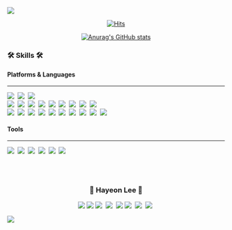 
<img src="https://capsule-render.vercel.app/api?type=Waving&color=BCC1BA&height=100&section=header&desc= iOS%20Developer 👋🏻&animation=fadeIn&rotate=+2&fontColor=1C2C34&descSize=40" />

<div align=center> 
  
[![Hits](https://hits.seeyoufarm.com/api/count/incr/badge.svg?url=https://github.com/LeeHa-Yeon%2Fgjbae1212%2Fhit-counter&count_bg=%23DBCFB0&title_bg=%23555555&icon=codechef.svg&icon_color=%23EEEAE7&title=&edge_flat=false)](https://hits.seeyoufarm.com)

[![Anurag's GitHub stats](https://github-readme-stats.vercel.app/api?username=LeeHa-Yeon&show_icons=true&custom_title=HaYeon's_GitHub_Stats&theme=noctis_minimus&hide=contribs,stars)](https://github.com/anuraghazra/github-readme-stats)

<!-- [![Top Langs](https://github-readme-stats.vercel.app/api/top-langs/?username=LeeHa-Yeon&layout=compact)](https://github.com/anuraghazra/github-readme-stats) -->
  </div>
  
<h3> 🛠 Skills 🛠 </h3>
<h4>Platforms & Languages</h4>
<hr>
<p>
  <img src="https://img.shields.io/badge/swift-F54A2A?style=flat-square&logo=swift&logoColor=white"/></a>&nbsp
   <img src="https://img.shields.io/badge/Xcode-007ACC?style=flat-square&logo=Xcode&logoColor=white"/></a>&nbsp 
  <img src="https://img.shields.io/badge/iOS-000000?style=flat-square&logo=ios&logoColor=white"/></a>&nbsp 
  <br>
  <img src="https://img.shields.io/badge/html5-%23E34F26.svg?style=flat-square&logo=html5&logoColor=white"/></a>&nbsp
  <img src="https://img.shields.io/badge/Ubuntu-E95420?style=flat-square&logo=ubuntu&logoColor=white"/></a>&nbsp
  <img src="https://img.shields.io/badge/spring-%236DB33F.svg?style=flat-square&logo=spring&logoColor=white"/></a>&nbsp
  <img src="https://img.shields.io/badge/c-%2300599C.svg?style=flat-square&logo=c&logoColor=white"/></a>&nbsp
  <img src="https://img.shields.io/badge/Java-007396?style=flat-square&logo=Java&logoColor=white"/></a>&nbsp
  <img src="https://img.shields.io/badge/python-3670A0?style=flat-square&logo=python&logoColor=ffdd54"/></a>&nbsp
  <img src="https://img.shields.io/badge/php-%23777BB4.svg?style=flat-square&logo=php&logoColor=white"/></a>&nbsp
  <img src="https://img.shields.io/badge/javascript-%23323330.svg?style=flat-square&logo=javascript&logoColor=%23F7DF1E"/></a>&nbsp
  <img src="https://img.shields.io/badge/JSON-black?style=flat-square&logo=JSON%20web%20tokens"/></a>&nbsp
  <br>
  <img src="https://img.shields.io/badge/Eclipse-FE7A16.svg?style=flat-square&logo=Eclipse&logoColor=white"/></a>&nbsp 
  <img src="https://img.shields.io/badge/Postman-FF6C37?style=flat-square&logo=postman&logoColor=white"/></a>&nbsp
  <img src="https://img.shields.io/badge/Sketch-FFB387?style=flat-square&logo=sketch&logoColor=black"/></a>&nbsp
  <img src="https://img.shields.io/badge/Android%20Studio-3DDC84.svg?style=flat-square&logo=android-studio&logoColor=white"/></a>&nbsp 
  <img src="https://img.shields.io/badge/firebase-%23039BE5.svg?style=flat-square&logo=firebase"/></a>&nbsp
  <img src="https://img.shields.io/badge/mysql-%2300f.svg?style=flat-square&logo=mysql&logoColor=white"/></a>&nbsp
  <img src="https://img.shields.io/badge/Visual%20Studio-5C2D91.svg?style=flat-square&logo=visual-studio&logoColor=white"/></a>&nbsp 
  <img src="https://img.shields.io/badge/MariaDB-003545?style=flat-square&logo=mariadb&logoColor=white"/></a>&nbsp
  <img src="https://img.shields.io/badge/pycharm-143?style=flat-square&logo=pycharm&logoColor=black&color=black&labelColor=green"/></a>&nbsp 
  <img src="https://img.shields.io/badge/IntelliJIDEA-000000.svg?style=flat-square&logo=intellij-idea&logoColor=white"/></a>&nbsp 
  <br>
</p>
<h4>Tools</h4>
<hr>
<p>
  <img src="https://img.shields.io/badge/bootstrap-%23563D7C.svg?style=flat-square&logo=bootstrap&logoColor=white"/></a>&nbsp
  <img src="https://img.shields.io/badge/Slack-4A154B?style=flat-square&logo=slack&logoColor=white"/></a>&nbsp
  <img src="https://img.shields.io/badge/%3CDiscode%3E-%237289DA.svg?style=flat-square&logo=discord&logoColor=white"/></a>&nbsp
   <img src="https://img.shields.io/badge/Zoom-2D8CFF?style=flat-square&logo=zoom&logoColor=white"/></a>&nbsp
  <img src="https://img.shields.io/badge/Trello-%23026AA7.svg?style=flat-square&logo=Trello&logoColor=white"/></a>&nbsp 
  <img src="https://img.shields.io/badge/Notion-%23000000.svg?style=flat-square&logo=notion&logoColor=white"/></a>&nbsp
</p>
<br>
<br>

<h3 align="center"> 👀 Hayeon Lee 👀 </h3>
<p align="center">
  <a href="https://www.instagram.com/hyeon_0113/"><img src="https://img.shields.io/badge/Instagram-E4405F?style=flat&logo=Instagram&logoColor=white&link=https://www.instagram.com/hyeon_0113/"/></a>
  <a href="mailto:sheril0284@gmail.com"><img src="https://img.shields.io/badge/Gmail-d14836?style=flat&logo=Gmail&logoColor=white&link=sheril0284@gmail.com"/></a>
  <img src="https://img.shields.io/badge/Netflix-E50914?style=flat&logo=netflix&logoColor=white"/></a>&nbsp
  <img src="https://img.shields.io/badge/kakaotalk-ffcd00.svg?style=flat&logo=kakaotalk&logoColor=000000"/></a>&nbsp
  <a href="https://velog.io/@hayeon"><img src="https://img.shields.io/badge/velog-11B48A?style=flat&logo=Vimeo&logoColor=white&link=https://velog.io/@hayeon"/></a>
  <a href="https://github.com/LeeHa-Yeon"><img src="https://img.shields.io/badge/github-%23121011.svg?style=flat&logo=github&logoColor=white"/></a>&nbsp</a>
  <img src="https://img.shields.io/badge/mac%20os-000000?style=flat&logo=macos&logoColor=F0F0F0"/></a>&nbsp
  <img src="https://img.shields.io/badge/Apple-%23000000.svg?style=flat&logo=apple&logoColor=white"/></a>&nbsp
</p>  

<img src="https://capsule-render.vercel.app/api?type=Waving&color=BCC1BA&height=70&section=footer&fontSize=90" />
